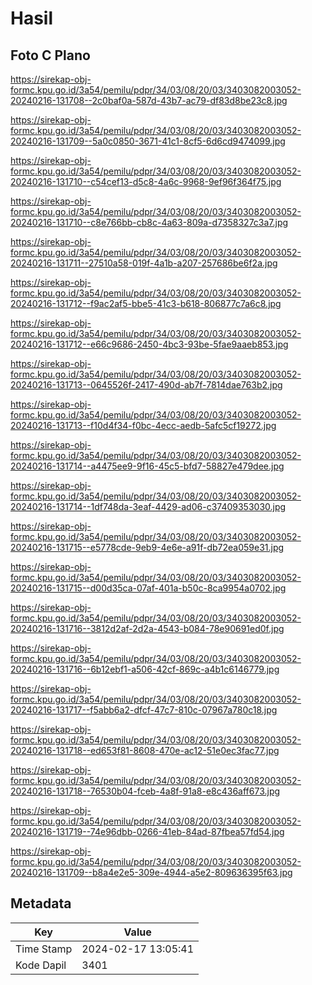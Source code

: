 # Hasil

## Foto C Plano

https://sirekap-obj-formc.kpu.go.id/3a54/pemilu/pdpr/34/03/08/20/03/3403082003052-20240216-131708--2c0baf0a-587d-43b7-ac79-df83d8be23c8.jpg

https://sirekap-obj-formc.kpu.go.id/3a54/pemilu/pdpr/34/03/08/20/03/3403082003052-20240216-131709--5a0c0850-3671-41c1-8cf5-6d6cd9474099.jpg

https://sirekap-obj-formc.kpu.go.id/3a54/pemilu/pdpr/34/03/08/20/03/3403082003052-20240216-131710--c54cef13-d5c8-4a6c-9968-9ef96f364f75.jpg

https://sirekap-obj-formc.kpu.go.id/3a54/pemilu/pdpr/34/03/08/20/03/3403082003052-20240216-131710--c8e766bb-cb8c-4a63-809a-d7358327c3a7.jpg

https://sirekap-obj-formc.kpu.go.id/3a54/pemilu/pdpr/34/03/08/20/03/3403082003052-20240216-131711--27510a58-019f-4a1b-a207-257686be6f2a.jpg

https://sirekap-obj-formc.kpu.go.id/3a54/pemilu/pdpr/34/03/08/20/03/3403082003052-20240216-131712--f9ac2af5-bbe5-41c3-b618-806877c7a6c8.jpg

https://sirekap-obj-formc.kpu.go.id/3a54/pemilu/pdpr/34/03/08/20/03/3403082003052-20240216-131712--e66c9686-2450-4bc3-93be-5fae9aaeb853.jpg

https://sirekap-obj-formc.kpu.go.id/3a54/pemilu/pdpr/34/03/08/20/03/3403082003052-20240216-131713--0645526f-2417-490d-ab7f-7814dae763b2.jpg

https://sirekap-obj-formc.kpu.go.id/3a54/pemilu/pdpr/34/03/08/20/03/3403082003052-20240216-131713--f10d4f34-f0bc-4ecc-aedb-5afc5cf19272.jpg

https://sirekap-obj-formc.kpu.go.id/3a54/pemilu/pdpr/34/03/08/20/03/3403082003052-20240216-131714--a4475ee9-9f16-45c5-bfd7-58827e479dee.jpg

https://sirekap-obj-formc.kpu.go.id/3a54/pemilu/pdpr/34/03/08/20/03/3403082003052-20240216-131714--1df748da-3eaf-4429-ad06-c37409353030.jpg

https://sirekap-obj-formc.kpu.go.id/3a54/pemilu/pdpr/34/03/08/20/03/3403082003052-20240216-131715--e5778cde-9eb9-4e6e-a91f-db72ea059e31.jpg

https://sirekap-obj-formc.kpu.go.id/3a54/pemilu/pdpr/34/03/08/20/03/3403082003052-20240216-131715--d00d35ca-07af-401a-b50c-8ca9954a0702.jpg

https://sirekap-obj-formc.kpu.go.id/3a54/pemilu/pdpr/34/03/08/20/03/3403082003052-20240216-131716--3812d2af-2d2a-4543-b084-78e90691ed0f.jpg

https://sirekap-obj-formc.kpu.go.id/3a54/pemilu/pdpr/34/03/08/20/03/3403082003052-20240216-131716--6b12ebf1-a506-42cf-869c-a4b1c6146779.jpg

https://sirekap-obj-formc.kpu.go.id/3a54/pemilu/pdpr/34/03/08/20/03/3403082003052-20240216-131717--f5abb6a2-dfcf-47c7-810c-07967a780c18.jpg

https://sirekap-obj-formc.kpu.go.id/3a54/pemilu/pdpr/34/03/08/20/03/3403082003052-20240216-131718--ed653f81-8608-470e-ac12-51e0ec3fac77.jpg

https://sirekap-obj-formc.kpu.go.id/3a54/pemilu/pdpr/34/03/08/20/03/3403082003052-20240216-131718--76530b04-fceb-4a8f-91a8-e8c436aff673.jpg

https://sirekap-obj-formc.kpu.go.id/3a54/pemilu/pdpr/34/03/08/20/03/3403082003052-20240216-131719--74e96dbb-0266-41eb-84ad-87fbea57fd54.jpg

https://sirekap-obj-formc.kpu.go.id/3a54/pemilu/pdpr/34/03/08/20/03/3403082003052-20240216-131709--b8a4e2e5-309e-4944-a5e2-809636395f63.jpg


## Metadata

| Key        | Value               |
| ---------- | ------------------- |
| Time Stamp | 2024-02-17 13:05:41 |
| Kode Dapil | 3401                |



